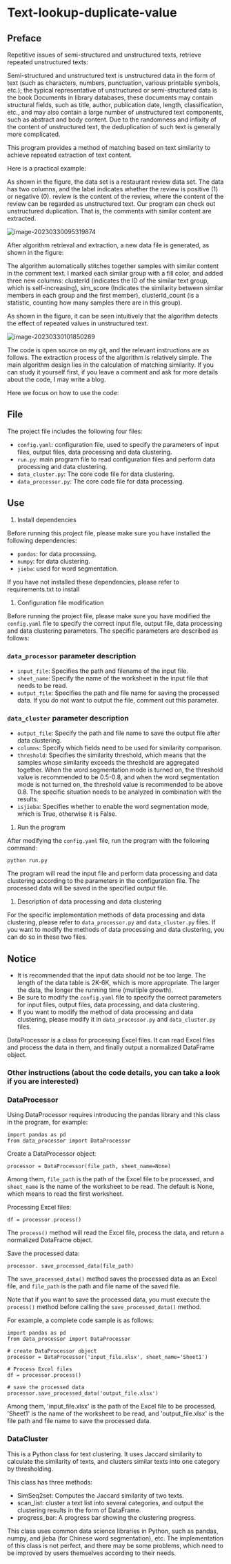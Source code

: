 # Text-lookup-duplicate-value
## Preface

Repetitive issues of semi-structured and unstructured texts, retrieve repeated unstructured texts:

Semi-structured and unstructured text is unstructured data in the form of text (such as characters, numbers, punctuation, various printable symbols, etc.); the typical representative of unstructured or semi-structured data is the book Documents in library databases, these documents may contain structural fields, such as title, author, publication date, length, classification, etc., and may also contain a large number of unstructured text components, such as abstract and body content. Due to the randomness and infixity of the content of unstructured text, the deduplication of such text is generally more complicated.

This program provides a method of matching based on text similarity to achieve repeated extraction of text content.

Here is a practical example:

As shown in the figure, the data set is a restaurant review data set. The data has two columns, and the label indicates whether the review is positive (1) or negative (0). review is the content of the review, where the content of the review can be regarded as unstructured text. Our program can check out unstructured duplication. That is, the comments with similar content are extracted.

![image-20230330095319874](picture/image-20230330095319874.png)

After algorithm retrieval and extraction, a new data file is generated, as shown in the figure:

The algorithm automatically stitches together samples with similar content in the comment text. I marked each similar group with a fill color, and added three new columns: clusterId (indicates the ID of the similar text group, which is self-increasing), sim_score (Indicates the similarity between similar members in each group and the first member), clusterId_count (is a statistic, counting how many samples there are in this group).

As shown in the figure, it can be seen intuitively that the algorithm detects the effect of repeated values in unstructured text.

![image-20230330101850289](picture/image-20230330101850289.png)

The code is open source on my git, and the relevant instructions are as follows. The extraction process of the algorithm is relatively simple. The main algorithm design lies in the calculation of matching similarity. If you can study it yourself first, if you leave a comment and ask for more details about the code, I may write a blog.

Here we focus on how to use the code:

## File

The project file includes the following four files:

- `config.yaml`: configuration file, used to specify the parameters of input files, output files, data processing and data clustering.
- `run.py`: main program file to read configuration files and perform data processing and data clustering.
- `data_cluster.py`: The core code file for data clustering.
- `data_processor.py`: The core code file for data processing.

## Use

1. Install dependencies

Before running this project file, please make sure you have installed the following dependencies:

- `pandas`: for data processing.
- `numpy`: for data clustering.
- `jieba`: used for word segmentation.

If you have not installed these dependencies, please refer to requirements.txt to install

1. Configuration file modification

Before running the project file, please make sure you have modified the `config.yaml` file to specify the correct input file, output file, data processing and data clustering parameters. The specific parameters are described as follows:

### `data_processor` parameter description

- `input_file`: Specifies the path and filename of the input file.
- `sheet_name`: Specify the name of the worksheet in the input file that needs to be read.
- `output_file`: Specifies the path and file name for saving the processed data. If you do not want to output the file, comment out this parameter.

### `data_cluster` parameter description

- `output_file`: Specify the path and file name to save the output file after data clustering.
- `columns`: Specify which fields need to be used for similarity comparison.
- `threshold`: Specifies the similarity threshold, which means that the samples whose similarity exceeds the threshold are aggregated together. When the word segmentation mode is turned on, the threshold value is recommended to be 0.5-0.8, and when the word segmentation mode is not turned on, the threshold value is recommended to be above 0.8. The specific situation needs to be analyzed in combination with the results.
- `isjieba`: Specifies whether to enable the word segmentation mode, which is True, otherwise it is False.

1. Run the program

After modifying the `config.yaml` file, run the program with the following command:

```
python run.py
```

The program will read the input file and perform data processing and data clustering according to the parameters in the configuration file. The processed data will be saved in the specified output file.

1. Description of data processing and data clustering

For the specific implementation methods of data processing and data clustering, please refer to `data_processor.py` and `data_cluster.py` files. If you want to modify the methods of data processing and data clustering, you can do so in these two files.

## Notice

- It is recommended that the input data should not be too large. The length of the data table is 2K-6K, which is more appropriate. The larger the data, the longer the running time (multiple growth).
- Be sure to modify the `config.yaml` file to specify the correct parameters for input files, output files, data processing, and data clustering.
- If you want to modify the method of data processing and data clustering, please modify it in `data_processor.py` and `data_cluster.py` files.

DataProcessor is a class for processing Excel files. It can read Excel files and process the data in them, and finally output a normalized DataFrame object.

### Other instructions (about the code details, you can take a look if you are interested)

### DataProcessor

Using DataProcessor requires introducing the pandas library and this class in the program, for example:

```
import pandas as pd
from data_processor import DataProcessor
```

Create a DataProcessor object:

```
processor = DataProcessor(file_path, sheet_name=None)
```

Among them, `file_path` is the path of the Excel file to be processed, and `sheet_name` is the name of the worksheet to be read. The default is None, which means to read the first worksheet.

Processing Excel files:

```
df = processor.process()
```

The `process()` method will read the Excel file, process the data, and return a normalized DataFrame object.

Save the processed data:

```
processor. save_processed_data(file_path)
```

The `save_processed_data()` method saves the processed data as an Excel file, and `file_path` is the path and file name of the saved file.

Note that if you want to save the processed data, you must execute the `process()` method before calling the `save_processed_data()` method.

For example, a complete code sample is as follows:

```
import pandas as pd
from data_processor import DataProcessor

# create DataProcessor object
processor = DataProcessor('input_file.xlsx', sheet_name='Sheet1')

# Process Excel files
df = processor.process()

# save the processed data
processor.save_processed_data('output_file.xlsx')
```

Among them, 'input_file.xlsx' is the path of the Excel file to be processed, 'Sheet1' is the name of the worksheet to be read, and 'output_file.xlsx' is the file path and file name to save the processed data.

### DataCluster

This is a Python class for text clustering. It uses Jaccard similarity to calculate the similarity of texts, and clusters similar texts into one category by thresholding.

This class has three methods:

- SimSeq2set: Computes the Jaccard similarity of two texts.
- scan_list: cluster a text list into several categories, and output the clustering results in the form of DataFrame.
- progress_bar: A progress bar showing the clustering progress.

This class uses common data science libraries in Python, such as pandas, numpy, and jieba (for Chinese word segmentation), etc. The implementation of this class is not perfect, and there may be some problems, which need to be improved by users themselves according to their needs.